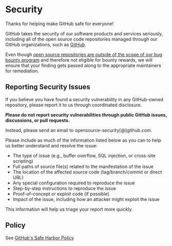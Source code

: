 # Security

Thanks for helping make GitHub safe for everyone!

GitHub takes the security of our software products and services seriously, including all of the open source code repositories managed through our GitHub organizations, such as [GitHub](https://github.com/GitHub).

Even though [open source repositories are outside of the scope of our bug bounty program][bug-bounty-program] and therefore not eligible for bounty rewards, we will ensure that your finding gets passed along to the appropriate maintainers for remediation.

## Reporting Security Issues

If you believe you have found a security vulnerability in any GitHub-owned repository, please report it to us through coordinated disclosure.

**Please do not report security vulnerabilities through public GitHub issues, discussions, or pull requests.**

Instead, please send an email to opensource-security[@]github.com.

Please include as much of the information listed below as you can to help us better understand and resolve the issue:

- The type of issue (e.g., buffer overflow, SQL injection, or cross-site scripting)
- Full paths of source file(s) related to the manifestation of the issue
- The location of the affected source code (tag/branch/commit or direct URL)
- Any special configuration required to reproduce the issue
- Step-by-step instructions to reproduce the issue
- Proof-of-concept or exploit code (if possible)
- Impact of the issue, including how an attacker might exploit the issue

This information will help us triage your report more quickly.

## Policy

See [GitHub's Safe Harbor Policy](https://docs.github.com/en/github/site-policy/github-bug-bounty-program-legal-safe-harbor#1-safe-harbor-terms)

[bug-bounty-program]: https://bounty.github.com/index.html#scope
